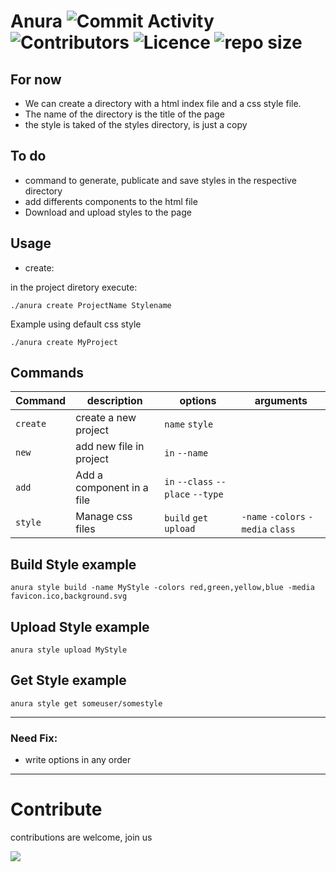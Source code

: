 
# Anura      ![Commit Activity](https://img.shields.io/github/commit-activity/w/juampam/anura) ![Contributors](https://img.shields.io/github/contributors/juampam/anura) ![Licence](https://img.shields.io/github/license/juampam/anura) ![repo size](https://img.shields.io/github/repo-size/juampam/anura)

## For now
- We can create a directory with a html index file and a css style file.
- The name of the directory is the title of the page
- the style is taked of the styles directory, is just a copy
## To do
- command to generate, publicate and save styles in the respective directory
- add differents components to the html file
- Download and upload styles to the page

## Usage
- create:

in the project diretory execute:
```
./anura create ProjectName Stylename
```
Example using default css style
```
./anura create MyProject
```
## Commands 

| Command       | description               | options                           | arguments  
| ------------- | ------------------------- | --------------------------------- |----------|
| `create`      | create a new project      | `name` `style`                    |
| `new`         | add new file in project   | `in` `--name`                     |
| `add`         | Add a component in a file | `in` `--class` `--place` `--type` |
| `style`       | Manage css files          | `build` `get` `upload`            | `-name` `-colors` `-media` `class` 

## Build Style example
```
anura style build -name MyStyle -colors red,green,yellow,blue -media favicon.ico,background.svg
```
## Upload Style example
```
anura style upload MyStyle
```
## Get Style example
```
anura style get someuser/somestyle
```
--- 

### Need Fix:
- write options in any order

---
# Contribute 

contributions are welcome, join us

[<img src="https://img.shields.io/badge/Discord-7289DA?style=social&logo=discord&logoColor=white"/>](https://discord.com/channels/996898483401396384/996898483401396387)




